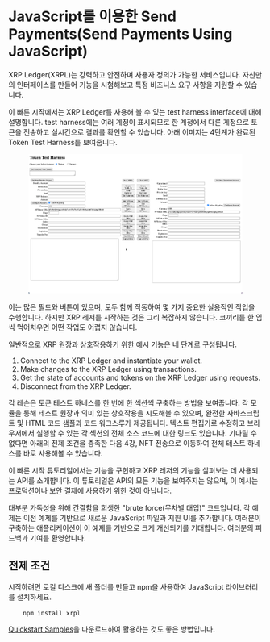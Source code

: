 # JavaScript를 이용한 Send Payments(Send Payments Using JavaScript)

XRP Ledger(XRPL)는 강력하고 안전하며 사용자 정의가 가능한 서비스입니다. 자신만의 인터페이스를 만들어 기능을 시험해보고 특정 비즈니스 요구 사항을 지원할 수 있습니다.

이 빠른 시작에서는 XRP Ledger를 사용해 볼 수 있는 test harness interface에 대해 설명합니다. test harness에는 여러 계정이 표시되므로 한 계정에서 다른 계정으로 토큰을 전송하고 실시간으로 결과를 확인할 수 있습니다. 아래 이미지는 4단계가 완료된 Token Test Harness를 보여줍니다.

<figure><img src="../../../../.gitbook/assets/quickstart1 (2).png" alt=""><figcaption></figcaption></figure>

이는 많은 필드와 버튼이 있으며, 모두 함께 작동하여 몇 가지 중요한 실용적인 작업을 수행합니다. 하지만 XRP 레저를 시작하는 것은 그리 복잡하지 않습니다. 코끼리를 한 입씩 먹어치우면 어떤 작업도 어렵지 않습니다.

일반적으로 XRP 원장과 상호작용하기 위한 예시 기능은 네 단계로 구성됩니다.

1. Connect to the XRP Ledger and instantiate your wallet.
2. Make changes to the XRP Ledger using transactions.
3. Get the state of accounts and tokens on the XRP Ledger using requests.
4. Disconnect from the XRP Ledger.

각 레슨은 토큰 테스트 하네스를 한 번에 한 섹션씩 구축하는 방법을 보여줍니다. 각 모듈을 통해 테스트 원장과 의미 있는 상호작용을 시도해볼 수 있으며, 완전한 자바스크립트 및 HTML 코드 샘플과 코드 워크스루가 제공됩니다. 텍스트 편집기로 수정하고 브라우저에서 실행할 수 있는 각 섹션의 전체 소스 코드에 대한 링크도 있습니다. 기다릴 수 없다면 아래의 전제 조건을 충족한 다음 4강, NFT 전송으로 이동하여 전체 테스트 하네스를 바로 사용해볼 수 있습니다.

이 빠른 시작 튜토리얼에서는 기능을 구현하고 XRP 레저의 기능을 살펴보는 데 사용되는 API를 소개합니다. 이 튜토리얼은 API의 모든 기능을 보여주지는 않으며, 이 예시는 프로덕션이나 보안 결제에 사용하기 위한 것이 아닙니다.

대부분 가독성을 위해 간결함을 희생한 "brute force(무차별 대입)" 코드입니다. 각 예제는 이전 예제를 기반으로 새로운 JavaScript 파일과 지원 UI를 추가합니다. 여러분이 구축하는 애플리케이션이 이 예제를 기반으로 크게 개선되기를 기대합니다. 여러분의 피드백과 기여를 환영합니다.

## 전제 조건

시작하려면 로컬 디스크에 새 폴더를 만들고 npm을 사용하여 JavaScript 라이브러리를 설치하세요.

```
    npm install xrpl
```

[Quickstart Samples](https://github.com/XRPLF/xrpl-dev-portal/tree/master/content/\_code-samples/quickstart/js/)을 다운로드하여 활용하는 것도 좋은 방법입니다.&#x20;
